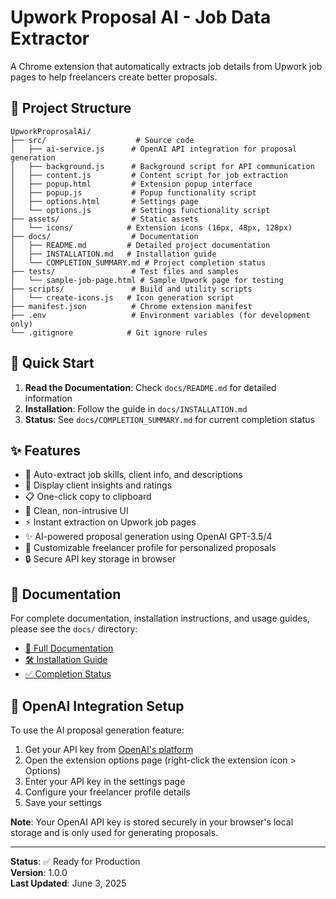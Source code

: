 # Upwork Proposal AI - Job Data Extractor

A Chrome extension that automatically extracts job details from Upwork job pages to help freelancers create better proposals.

## 📁 Project Structure

```
UpworkProprosalAi/
├── src/                    # Source code
│   ├── ai-service.js      # OpenAI API integration for proposal generation
│   ├── background.js      # Background script for API communication
│   ├── content.js         # Content script for job extraction
│   ├── popup.html         # Extension popup interface
│   ├── popup.js           # Popup functionality script
│   ├── options.html       # Settings page
│   └── options.js         # Settings functionality script
├── assets/                # Static assets
│   └── icons/            # Extension icons (16px, 48px, 128px)
├── docs/                  # Documentation
│   ├── README.md         # Detailed project documentation
│   ├── INSTALLATION.md   # Installation guide
│   └── COMPLETION_SUMMARY.md # Project completion status
├── tests/                 # Test files and samples
│   └── sample-job-page.html # Sample Upwork page for testing
├── scripts/               # Build and utility scripts
│   └── create-icons.js   # Icon generation script
├── manifest.json          # Chrome extension manifest
├── .env                   # Environment variables (for development only)
└── .gitignore            # Git ignore rules
```

## 🚀 Quick Start

1. **Read the Documentation**: Check `docs/README.md` for detailed information
2. **Installation**: Follow the guide in `docs/INSTALLATION.md`
3. **Status**: See `docs/COMPLETION_SUMMARY.md` for current completion status

## ✨ Features

- 📝 Auto-extract job skills, client info, and descriptions
- 👤 Display client insights and ratings
- 📋 One-click copy to clipboard
- 🎨 Clean, non-intrusive UI
- ⚡ Instant extraction on Upwork job pages
- ✨ AI-powered proposal generation using OpenAI GPT-3.5/4
- 🔧 Customizable freelancer profile for personalized proposals
- 🔒 Secure API key storage in browser

## 📖 Documentation

For complete documentation, installation instructions, and usage guides, please see the `docs/` directory:

- [📖 Full Documentation](docs/README.md)
- [🛠️ Installation Guide](docs/INSTALLATION.md)
- [✅ Completion Status](docs/COMPLETION_SUMMARY.md)

## 🤖 OpenAI Integration Setup

To use the AI proposal generation feature:

1. Get your API key from [OpenAI's platform](https://platform.openai.com/account/api-keys)
2. Open the extension options page (right-click the extension icon > Options)
3. Enter your API key in the settings page
4. Configure your freelancer profile details
5. Save your settings

**Note**: Your OpenAI API key is stored securely in your browser's local storage and is only used for generating proposals.

---

**Status**: ✅ Ready for Production  
**Version**: 1.0.0  
**Last Updated**: June 3, 2025
